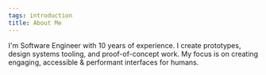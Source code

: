 ```yaml
---
tags: introduction
title: About Me
---
```


I'm Software Engineer with 10 years of experience. I create prototypes, design systems tooling, and proof-of-concept work. My focus is on creating engaging, accessible & performant interfaces for humans.